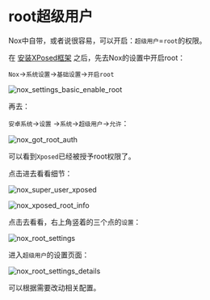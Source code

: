 # root超级用户

Nox中自带，或者说很容易，可以开启：`超级用户`=`root`的权限。

在 [安装XPosed框架](../../usage/mac/install_xposed.md) 之后，先去Nox的设置中开启root：

`Nox`->`系统设置`->`基础设置`->`开启root`

![nox_settings_basic_enable_root](../../assets/img/nox_settings_basic_enable_root.png)

再去：

`安卓系统`->`设置` ->`系统`->`超级用户`->`允许`：

![nox_got_root_auth](../../assets/img/nox_got_root_auth.png)

可以看到`Xposed`已经被授予root权限了。

点击进去看看细节：

![nox_super_user_xposed](../../assets/img/nox_super_user_xposed.png)

![nox_xposed_root_info](../../assets/img/nox_xposed_root_info.png)

点击去看看，右上角竖着的三个点的`设置`：

![nox_root_settings](../../assets/img/nox_root_settings.png)

进入`超级用户`的设置页面：

![nox_root_settings_details](../../assets/img/nox_root_settings_details.png)

可以根据需要改动相关配置。
